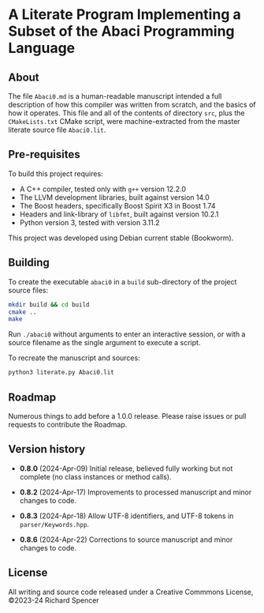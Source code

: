 # A Literate Program Implementing a Subset of the Abaci Programming Language

## About

The file `Abaci0.md` is a human-readable manuscript intended a full description of how this compiler was written from scratch, and the basics of how it operates. This file and all of the contents of directory `src`, plus the `CMakeLists.txt` CMake script, were machine-extracted from the master literate source file `Abaci0.lit`.

## Pre-requisites

To build this project requires:

* A C++ compiler, tested only with `g++` version 12.2.0
* The LLVM development libraries, built against version 14.0
* The Boost headers, specifically Boost Spirit X3 in Boost 1.74
* Headers and link-library of `libfmt`, built against version 10.2.1
* Python version 3, tested with version 3.11.2

This project was developed using Debian current stable (Bookworm).

## Building

To create the executable `abaci0` in a `build` sub-directory of the project source files:

```bash
mkdir build && cd build
cmake ..
make
```

Run `./abaci0` without arguments to enter an interactive session, or with a source filename as the single argument to execute a script.

To recreate the manuscript and sources:

```bash
python3 literate.py Abaci0.lit
```

## Roadmap

Numerous things to add before a 1.0.0 release. Please raise issues or pull requests to contribute the Roadmap.

## Version history

* **0.8.0** (2024-Apr-09) Initial release, believed fully working but not complete (no class instances or method calls).

* **0.8.2** (2024-Apr-17) Improvements to processed manuscript and minor changes to code.

* **0.8.3** (2024-Apr-18) Allow UTF-8 identifiers, and UTF-8 tokens in `parser/Keywords.hpp`.

* **0.8.6** (2024-Apr-22) Corrections to source manuscript and minor changes to code.

## License

All writing and source code released under a Creative Commmons License, &copy;2023-24 Richard Spencer
